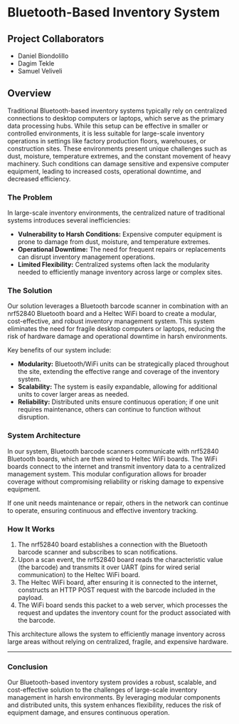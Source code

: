 # Bluetooth-Based Inventory System

## Project Collaborators
- Daniel Biondolillo
- Dagim Tekle
- Samuel Veliveli

## Overview

Traditional Bluetooth-based inventory systems typically rely on centralized connections to desktop computers or laptops, which serve as the primary data processing hubs. While this setup can be effective in smaller or controlled environments, it is less suitable for large-scale inventory operations in settings like factory production floors, warehouses, or construction sites. These environments present unique challenges such as dust, moisture, temperature extremes, and the constant movement of heavy machinery. Such conditions can damage sensitive and expensive computer equipment, leading to increased costs, operational downtime, and decreased efficiency.

### The Problem

In large-scale inventory environments, the centralized nature of traditional systems introduces several inefficiencies:
- **Vulnerability to Harsh Conditions:** Expensive computer equipment is prone to damage from dust, moisture, and temperature extremes.
- **Operational Downtime:** The need for frequent repairs or replacements can disrupt inventory management operations.
- **Limited Flexibility:** Centralized systems often lack the modularity needed to efficiently manage inventory across large or complex sites.

### The Solution

Our solution leverages a Bluetooth barcode scanner in combination with an nrf52840 Bluetooth board and a Heltec WiFi board to create a modular, cost-effective, and robust inventory management system. This system eliminates the need for fragile desktop computers or laptops, reducing the risk of hardware damage and operational downtime in harsh environments.

Key benefits of our system include:
- **Modularity:** Bluetooth/WiFi units can be strategically placed throughout the site, extending the effective range and coverage of the inventory system.
- **Scalability:** The system is easily expandable, allowing for additional units to cover larger areas as needed.
- **Reliability:** Distributed units ensure continuous operation; if one unit requires maintenance, others can continue to function without disruption.

### System Architecture

In our system, Bluetooth barcode scanners communicate with nrf52840 Bluetooth boards, which are then wired to Heltec WiFi boards. The WiFi boards connect to the internet and transmit inventory data to a centralized management system. This modular configuration allows for broader coverage without compromising reliability or risking damage to expensive equipment.

If one unit needs maintenance or repair, others in the network can continue to operate, ensuring continuous and effective inventory tracking.

### How It Works

1. The nrf52840 board establishes a connection with the Bluetooth barcode scanner and subscribes to scan notifications.
2. Upon a scan event, the nrf52840 board reads the characteristic value (the barcode) and transmits it over UART (pins for wired serial communication) to the Heltec WiFi board.
3. The Heltec WiFi board, after ensuring it is connected to the internet, constructs an HTTP POST request with the barcode included in the payload.
4. The WiFi board sends this packet to a web server, which processes the request and updates the inventory count for the product associated with the barcode.

This architecture allows the system to efficiently manage inventory across large areas without relying on centralized, fragile, and expensive hardware.

---

### Conclusion

Our Bluetooth-based inventory system provides a robust, scalable, and cost-effective solution to the challenges of large-scale inventory management in harsh environments. By leveraging modular components and distributed units, this system enhances flexibility, reduces the risk of equipment damage, and ensures continuous operation.

